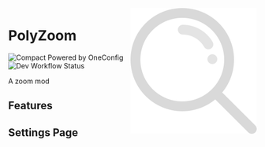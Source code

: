 <img align="right" src="src/main/resources/polyzoom.svg" alt="PolyZoom Icon"/>

# PolyZoom

![Compact Powered by OneConfig](https://polyfrost.org/img/compact_vector.svg)
![Dev Workflow Status](https://img.shields.io/github/v/release/Polyfrost/PolyZoom.svg?style=for-the-badge&color=1452cc&label=release)

A zoom mod

## Features

## Settings Page
